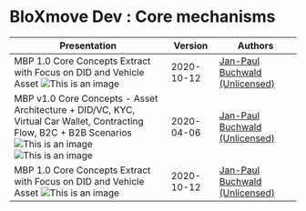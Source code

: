 # BloXmove Dev : Core mechanisms

| Presentation  | Version       | Authors   |
| ------------- | ------------- |-----------|
| MBP 1.0 Core Concepts Extract with Focus on DID and Vehicle Asset ![This is an image](/images/4459823387.jpg)| 2020-10-12  | [Jan-Paul Buchwald (Unlicensed)](https://bloxmove.atlassian.net/wiki/people/5a50d761e067544f89dbeeb1?ref=confluence)  |
| MBP v1.0 Core Concepts - Asset Architecture + DID/VC, KYC, Virtual Car Wallet, Contracting Flow, B2C + B2B Scenarios<br> ![This is an image](/images/1806761588.jpg)<br> ![This is an image](/images/1812266617.jpg)| 2020-04-06  | [Jan-Paul Buchwald (Unlicensed)](https://bloxmove.atlassian.net/wiki/people/5a50d761e067544f89dbeeb1?ref=confluence)  |
| MBP 1.0 Core Concepts Extract with Focus on DID and Vehicle Asset ![This is an image](/images/4459823387.jpg)| 2020-10-12  | [Jan-Paul Buchwald (Unlicensed)](https://bloxmove.atlassian.net/wiki/people/5a50d761e067544f89dbeeb1?ref=confluence)  |

